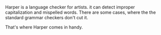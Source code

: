 Harper is a language checker for artists. it can detect
improper capitalization and mispelled words. There are some   cases, 
where the the standard grammar checkers don't cut it.

That's where Harper comes in handy.
